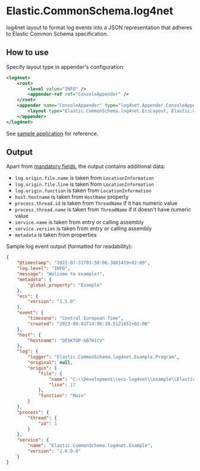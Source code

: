 # Elastic.CommonSchema.log4net

log4net layout to format log events into a JSON representation that adheres to Elastic Common Schema specification.

## How to use

Specify layout type in appender's configuration:

```xml
<log4net>
    <root>
        <level value="INFO" />
        <appender-ref ref="ConsoleAppender" />
    </root>
    <appender name="ConsoleAppender" type="log4net.Appender.ConsoleAppender">
        <layout type="Elastic.CommonSchema.log4net.EcsLayout, Elastic.CommonSchema.log4net" />
    </appender>
</log4net>
```

See [sample application](example/Elastic.CommonSchema.log4net.Example/) for reference.

## Output

Apart from [mandatory fields](https://www.elastic.co/guide/en/ecs/current/ecs-guidelines.html#_general_guidelines), the output contains additional data:

- `log.origin.file.name` is taken from `LocationInformation`
- `log.origin.file.line` is taken from `LocationInformation`
- `log.origin.function` is taken from `LocationInformation`
- `host.hostname` is taken from `HostName` property
- `process.thread.id` is taken from `ThreadName` if it has numeric value
- `process.thread.name` is taken from `ThreadName` if it doesn't have numeric value
- `service.name` is taken from entry or calling assembly
- `service.version` is taken from entry or calling assembly
- `metadata` is taken from properties

Sample log event output (formatted for readability):

```json
{
    "@timestamp": "2022-07-31T03:50:06.3881419+02:00",
    "log.level": "INFO",
    "message": "Welcome to example!",
    "metadata": {
        "global_property": "Example"
    },
    "ecs": {
        "version": "1.5.0"
    },
    "event": {
        "timezone": "Central European Time",
        "created": "2022-08-01T14:06:28.5121651+02:00"
    },
    "host": {
        "hostname": "DESKTOP-GB7HICV"
    },
    "log": {
        "logger": "Elastic.CommonSchema.log4net.Example.Program",
        "original": null,
        "origin": {
            "file": {
                "name": "C:\\Development\\ecs-log4net\\example\\Elastic.CommonSchema.log4net.Example\\Program.cs",
                "line": 17
            },
            "function": "Main"
        }
    },
    "process": {
        "thread": {
            "id": 1
        }
    },
    "service": {
        "name": "Elastic.CommonSchema.log4net.Example",
        "version": "1.0.0.0"
    }
}
```